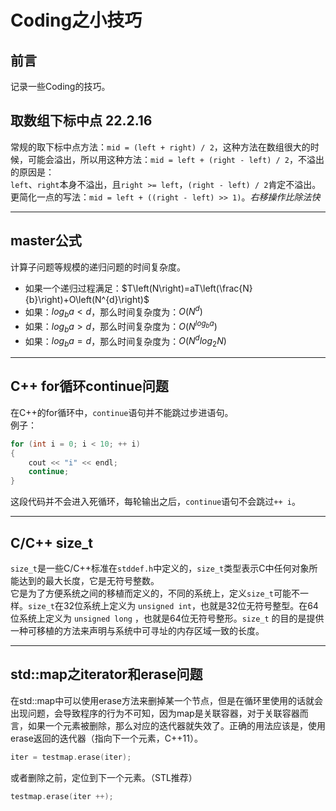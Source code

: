 # Coding之小技巧


## 前言
记录一些Coding的技巧。

## 取数组下标中点 22.2.16
常规的取下标中点方法：`mid = (left + right) / 2`，这种方法在数组很大的时候，可能会溢出，所以用这种方法：`mid = left + (right - left) / 2`，不溢出的原因是：  
`left`、`right`本身不溢出，且`right >= left`，`(right - left) / 2`肯定不溢出。  
更简化一点的写法：`mid = left + ((right - left) >> 1)`。*右移操作比除法快*

-----

## master公式
计算子问题等规模的递归问题的时间复杂度。  
- 如果一个递归过程满足：$T\left(N\right)=aT\left(\frac{N}{b}\right)+O\left(N^{d}\right)$
- 如果：$log_{b}a<d$，那么时间复杂度为：$O\left(N^{d}\right)$
- 如果：$log_{b}a>d$，那么时间复杂度为：$O\left(N^{log_{b}a}\right)$
- 如果：$log_{b}a=d$，那么时间复杂度为：$O\left(N^{d}log_{2}N\right)$

-----

## C++ for循环continue问题
在C++的for循环中，`continue`语句并不能跳过步进语句。  
例子：  
```cpp
for (int i = 0; i < 10; ++ i)
{
	cout << "i" << endl;
	continue;
}
```
这段代码并不会进入死循环，每轮输出之后，`continue`语句不会跳过`++ i`。

-----

## C/C++ size_t
`size_t`是一些C/C++标准在`stddef.h`中定义的，`size_t`类型表示C中任何对象所能达到的最大长度，它是无符号整数。  
它是为了方便系统之间的移植而定义的，不同的系统上，定义`size_t`可能不一样。`size_t`在32位系统上定义为 `unsigned int`，也就是32位无符号整型。在64位系统上定义为 `unsigned long` ，也就是64位无符号整形。`size_t` 的目的是提供一种可移植的方法来声明与系统中可寻址的内存区域一致的长度。

-----

## std::map之iterator和erase问题
在std::map中可以使用erase方法来删掉某一个节点，但是在循环里使用的话就会出现问题，会导致程序的行为不可知，因为map是关联容器，对于关联容器而言，如果一个元素被删除，那么对应的迭代器就失效了。正确的用法应该是，使用erase返回的迭代器（指向下一个元素，C++11）。  
```cpp
iter = testmap.erase(iter);
```
或者删除之前，定位到下一个元素。（STL推荐）  
```cpp
testmap.erase(iter ++);
```
